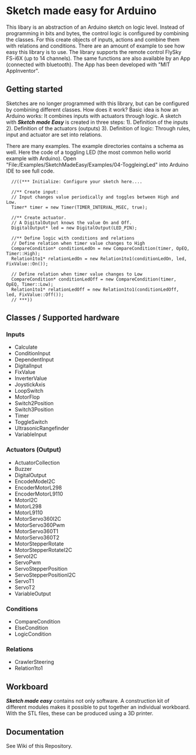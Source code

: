 # Sketch made easy for Arduino

This libary is an abstraction of an Arduino sketch on logic level. Instead of programming in bits and bytes, the control logic is configured by combining the classes. For this create objects of inputs, actions and combine them with relations and conditions. There are an amount of example to see how easy this library is to use. 
The library supports the remote control FlySky FS-i6X (up to 14 channels). The same functions are also available by an App (connected with bluetooth). The App has been developed with "MIT AppInventor". 

## Getting started
Sketches are no longer programmed with this library, but can be configured by combining different classes. How does it work? Basic idea is how an Arduino works: It combines inputs with actuators through logic. A sketch with ***Sketch made Easy*** is created in three steps:
1). Definition of the inputs
2). Definition of the actuators (outputs)
3). Definition of logic: Through rules, input and actuator are set into relations.

There are many examples. The example directories contains a schema as well. Here the code of a toggling LED (the most common hello world example with Arduino). Open  "File:/Examples/SketchMadeEasy/Examples/04-ToggleingLed" into Arduino IDE to see full code.
```
  //((*** Initialize: Configure your sketch here....

  //** Create input:
  // Input changes value periodically and toggles between High and Low.
  Timer* timer = new Timer(TIMER_INTERVAL_MSEC, true);

  //** Create actuator. 
  // A DigitalOutput knows the value On and Off.
  DigitalOutput* led = new DigitalOutput(LED_PIN);

  //** Define logic with conditions and relations
  // Define relation when timer value changes to High
  CompareCondition* conditionLedOn = new CompareCondition(timer, OpEQ, Timer::High);
  Relation1to1* relationLedOn = new Relation1to1(conditionLedOn, led, FixValue::On());

  // Define relation when timer value changes to Low
  CompareCondition* conditionLedOff = new CompareCondition(timer, OpEQ, Timer::Low);
  Relation1to1* relationLedOff = new Relation1to1(conditionLedOff, led, FixValue::Off());
  // ***))
```
## Classes / Supported hardware
### Inputs
* Calculate
* ConditionInput
* DependentInput
* DigitalInput
* FixValue
* InverterValue
* JoystickAxis
* LoopSwitch
* MotorFlop
* Switch2Position
* Switch3Position
* Timer
* ToggleSwitch
* UltrasonicRangefinder
* VariableInput
### Actuators (Output)
* ActuatorCollection
* Buzzer
* DigitalOutput
* EncodeModeI2C
* EncoderMotorL298
* EncoderMotorL9110
* MotorI2C
* MotorL298
* MotorL9110
* MotorServo360I2C
* MotorServo360Pwm
* MotorServo360T1
* MotorServo360T2
* MotorStepperRotate
* MotorStepperRotateI2C
* ServoI2C
* ServoPwm
* ServoStepperPosition
* ServoStepperPositionI2C
* ServoT1
* ServoT2
* VariableOutput
### Conditions
* CompareCondition
* ElseCondition
* LogicCondition
### Relations
* CrawlerSteering
* Relation1to1

## Workboard
***Sketch made easy*** contains not only software. A construction kit of different modules makes it possible to put together an individual workboard. With the STL files, these can be produced using a 3D printer.  

## Documentation
See Wiki of this Repository.
